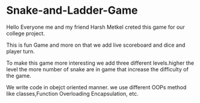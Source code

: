 # Snake-and-Ladder-Game

Hello Everyone me and my friend Harsh Metkel creted this game for our college project.

This is fun Game and more on that we add live scoreboard and dice and player turn.


To make this game more interesting we add three different levels.higher the level the more number of snake are in game that increase the difficulty of the game.

We write code in obejct oriented manner. we use different OOPs method like classes,Function Overloading Encapsulation, etc.




